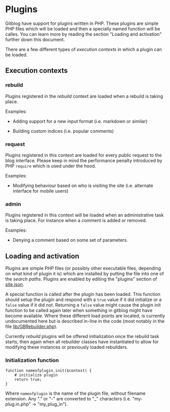 # Plugins

Gitblog have support for plugins written in PHP. These plugins are simple PHP files which will be loaded and then a specially named function will be calles. You can learn more by reading the section "Loading and activation" further down this document.

There are a few different types of *execution contexts* in which a plugin can be loaded.

## Execution contexts

### rebuild

Plugins registered in the *rebuild* context are loaded when a rebuild is taking place.

Examples:

- Adding support for a new input format (i.e. markdown or similar)

- Building custom indices (i.e. popular comments)


### request

Plugins registered in this context are loaded for every public request to the blog interface. Please keep in mind the performance penalty introduced by PHP `require` which is used under the hood.

Examples:

- Modifying behaviour based on who is visiting the site (i.e. alternate interface for mobile users)


### admin

Plugins registered in this context will be loaded when an administrative task is taking place. For instance when a comment is added or removed.

Examples:

- Denying a comment based on some set of parameters.


## Loading and activation

Plugins are simple PHP files (or possibly other executable files, depending on what kind of plugin it is) which are installed by putting the file into one of the *search paths*. Plugins are enabled by editing the "plugins" section of [site.json](../docs/site.json.md).

A special function is called after the plugin has been loaded. This function should setup the plugin and respond with a `true` value if it did initialize or a `false` value if it did not. Returning a `false` value might cause the plugin init function to be called again later when something in gitblog might have become available. Where these different load points are located, is currently undocumented here but is described in-line in the code (most notably in the file [lib/GBRebuilder.php](../lib/GBRebuilder.php)).

Currently *rebuild* plugins will be offered initialization once the rebuild task starts, then again when all rebuilder classes have instantiated to allow for modifying these instances or previously loaded rebuilders.


### Initialization function

	function nameofplugin_init($context) {
		# initialize plugin
		return true;
	}

Where `nameofplugin` is the name of the plugin file, without filename extension. Any "." or "-" are converted to "\_" characters (i.e. "my-plug.in.php" -> "my\_plug\_in").

